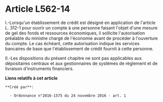 # Article L562-14

I.-Lorsqu'un établissement de crédit est désigné en application de  l'article L. 312-1 pour ouvrir un compte à une personne
faisant l'objet  d'une mesure de gel des fonds et ressources économiques, il sollicite  l'autorisation préalable du ministre
chargé de l'économie avant de  procéder à l'ouverture du compte. Le cas échéant, cette autorisation  indique les services
bancaires de base que l'établissement de crédit  fournit à cette personne. 

II.-Les dispositions du  présent chapitre ne sont pas applicables aux dépositaires centraux et  aux gestionnaires de systèmes
de règlement et de livraison d'instruments  financiers.

**Liens relatifs à cet article**

	**Créé par**:

	  - Ordonnance n°2016-1575 du 24 novembre 2016 - art. 1
